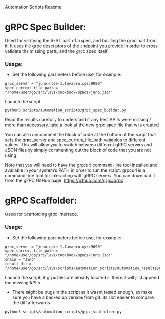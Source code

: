 Automation Scripts Readme

# gRPC Spec Builder:

Used for verifying the REST part of a spec, and building the grpc part from it.
It uses the grpc descriptors of the endpoint you provide in order to cross validate the missing parts, and the grpc spec itself.

### Usage:

- Set the following parameters before use, for example:

```
grpc_server = "juno-node-1.lavapro.xyz:9090"
spec_current_file_path = "/home/user/go/src/lava/cookbook/specs/juno.json"
```

Launch the script

```
python3 scripts/automation_scripts/grpc_spec_builder.py
```

Read the results carefully to understand if any Rest API's were missing / more than necessary. take a look at the new grpc spec file that was created

You can also uncomment the block of code at the bottom of the script that sets the grpc_server and spec_current_file_path variables to different values. This will allow you to switch between different gRPC servers and JSON files by simply commenting out the block of code that you are not using.

Note that you will need to have the grpcurl command-line tool installed and available in your system's PATH in order to run the script. grpcurl is a command-line tool for interacting with gRPC servers. You can download it from the gRPC GitHub page: https://github.com/grpc/grpc

# gRPC Scaffolder:

Used for Scaffolding grpc interface.

### Usage:

- Set the following parameters before use, for example:

```
grpc_server = "juno-node-1.lavapro.xyz:9090"
spec_current_file_path = "/home/user/go/src/lava/cookbook/specs/juno.json"
chain = "Juno"
result_dir = "/home/user/go/src/lava/scripts/automation_scripts/automation_results/grpcClientProtobufs"
```

Launch the script, if grpc files are already located in there it will just append the missing API's.

- There might be bugs in the script as it wasnt tested enough, so make sure you have a backed up version from git. its alot easier to compare the diff afterwards

```
python3 scripts/automation_scripts/grpc_scaffolder.py
```
